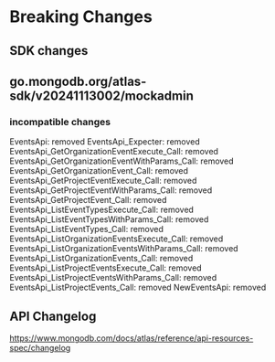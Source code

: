 # Breaking Changes

## SDK changes

## go.mongodb.org/atlas-sdk/v20241113002/mockadmin

### incompatible changes

EventsApi: removed
EventsApi_Expecter: removed
EventsApi_GetOrganizationEventExecute_Call: removed
EventsApi_GetOrganizationEventWithParams_Call: removed
EventsApi_GetOrganizationEvent_Call: removed
EventsApi_GetProjectEventExecute_Call: removed
EventsApi_GetProjectEventWithParams_Call: removed
EventsApi_GetProjectEvent_Call: removed
EventsApi_ListEventTypesExecute_Call: removed
EventsApi_ListEventTypesWithParams_Call: removed
EventsApi_ListEventTypes_Call: removed
EventsApi_ListOrganizationEventsExecute_Call: removed
EventsApi_ListOrganizationEventsWithParams_Call: removed
EventsApi_ListOrganizationEvents_Call: removed
EventsApi_ListProjectEventsExecute_Call: removed
EventsApi_ListProjectEventsWithParams_Call: removed
EventsApi_ListProjectEvents_Call: removed
NewEventsApi: removed

## API Changelog

https://www.mongodb.com/docs/atlas/reference/api-resources-spec/changelog
